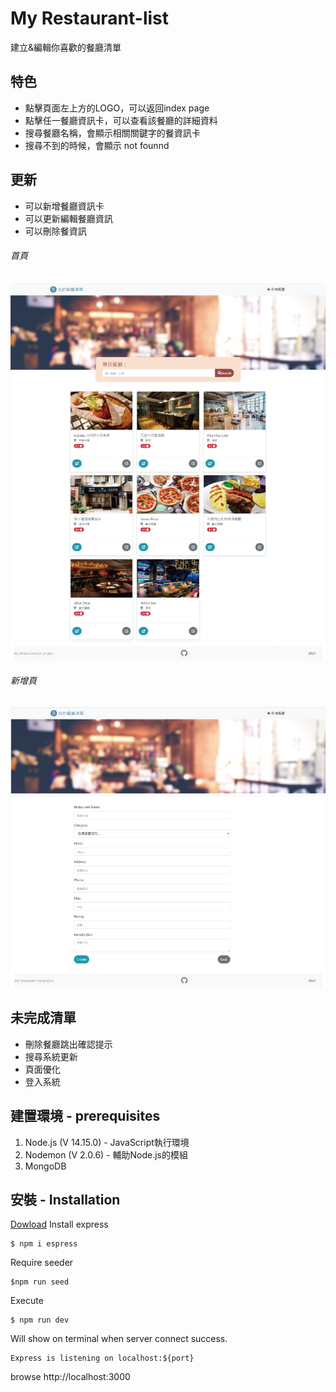 # My Restaurant-list
建立&編輯你喜歡的餐廳清單
## 特色
* 點擊頁面左上方的LOGO，可以返回index page
* 點擊任一餐廳資訊卡，可以查看該餐廳的詳細資料
* 搜尋餐廳名稱，會顯示相關關鍵字的餐資訊卡
* 搜尋不到的時候，會顯示 not founnd
## 更新
* 可以新增餐廳資訊卡
* 可以更新編輯餐廳資訊
* 可以刪除餐資訊
###### 首頁
![image](https://github.com/Ace1862020/Restaurant-list-remote/blob/master/resran-index.jpg)
###### 新增頁
![image](https://github.com/Ace1862020/Restaurant-list-remote/blob/master/resran-create.jpg)

## 未完成清單
* 刪除餐廳跳出確認提示
* 搜尋系統更新
* 頁面優化
* 登入系統


## 建置環境 - prerequisites
1. Node.js (V 14.15.0) - JavaScript執行環境
2. Nodemon (V 2.0.6) - 輔助Node.js的模組
3. MongoDB

## 安裝 - Installation
[Dowload](https://github.com/Ace1862020/Restaurant-list-remote/archive/master.zip)
Install express
```
$ npm i espress
```
Require seeder
```
$npm run seed
```
Execute
```
$ npm run dev
```
Will show on terminal when server connect success.
```
Express is listening on localhost:${port}
```
browse http://localhost:3000
